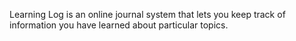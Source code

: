 Learning Log is an online journal system that lets you keep track of information you have learned about particular topics.
